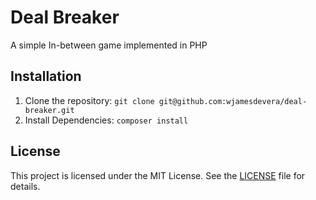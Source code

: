 # Deal Breaker

A simple In-between game implemented in PHP

## Installation

1. Clone the repository: `git clone git@github.com:wjamesdevera/deal-breaker.git`
2. Install Dependencies: `composer install`

## License

This project is licensed under the MIT License. See the [LICENSE](LICENSE.txt) file for details.